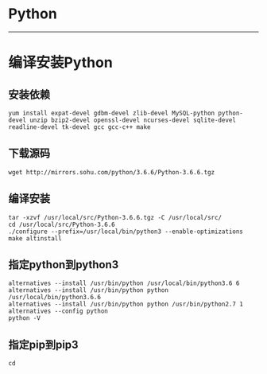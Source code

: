 # Python
---
# 编译安装Python
## 安装依赖
`yum install expat-devel gdbm-devel zlib-devel MySQL-python python-devel unzip bzip2-devel openssl-devel ncurses-devel sqlite-devel readline-devel tk-devel gcc gcc-c++ make`

## 下载源码
`wget http://mirrors.sohu.com/python/3.6.6/Python-3.6.6.tgz`
## 编译安装
```
tar -xzvf /usr/local/src/Python-3.6.6.tgz -C /usr/local/src/
cd /usr/local/src/Python-3.6.6
./configure --prefix=/usr/local/bin/python3 --enable-optimizations
make altinstall
```
## 指定python到python3
```
alternatives --install /usr/bin/python /usr/local/bin/python3.6 6
alternatives --install /usr/bin/python python /usr/local/bin/python3.6.6
alternatives --install /usr/bin/python python /usr/bin/python2.7 1
alternatives --config python
python -V
```
## 指定pip到pip3


```
cd 
```


